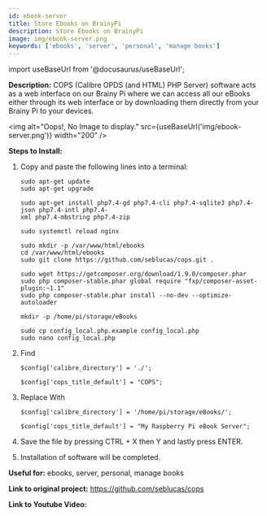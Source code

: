 ```yaml
---
id: ebook-server
title: Store Ebooks on BrainyPi
description: Store Ebooks on BrainyPi
image: img/ebook-server.png
keywords: ['ebooks', 'server', 'personal', 'manage books']
---
```



import useBaseUrl from '@docusaurus/useBaseUrl';



**Description:** COPS (Calibre OPDS (and HTML) PHP Server) software acts as a web interface on our Brainy Pi where we can access all our eBooks either through its web interface or by downloading them directly from your Brainy Pi to your devices.

<img alt="Oops!, No Image to display." src={useBaseUrl('img/ebook-server.png')} width="200" />

**Steps to Install:**

1. Copy and paste the following lines into a terminal:

   ```
   sudo apt-get update
   sudo apt-get upgrade

   sudo apt-get install php7.4-gd php7.4-cli php7.4-sqlite3 php7.4-json php7.4-intl php7.4- 
   xml php7.4-mbstring php7.4-zip

   sudo systemctl reload nginx

   sudo mkdir -p /var/www/html/ebooks
   cd /var/www/html/ebooks
   sudo git clone https://github.com/seblucas/cops.git .

   sudo wget https://getcomposer.org/download/1.9.0/composer.phar
   sudo php composer-stable.phar global require "fxp/composer-asset-plugin:~1.1"
   sudo php composer-stable.phar install --no-dev --optimize-autoloader

   mkdir -p /home/pi/storage/eBooks

   sudo cp config_local.php.example config_local.php
   sudo nano config_local.php
   ```

2. Find

   ```
   $config['calibre_directory'] = './';

   $config['cops_title_default'] = "COPS";
   ```

3. Replace With

   ```
   $config['calibre_directory'] = '/home/pi/storage/eBooks/';

   $config['cops_title_default'] = "My Raspberry Pi eBook Server";
   ```

3. Save the file by pressing CTRL + X then Y and lastly press ENTER. 
 
4. Installation of software will be completed.

**Useful for:** ebooks, server, personal, manage books

**Link to original project:** https://github.com/seblucas/cops

**Link to Youtube Video:** <!-- Link to the Youtube video. -->